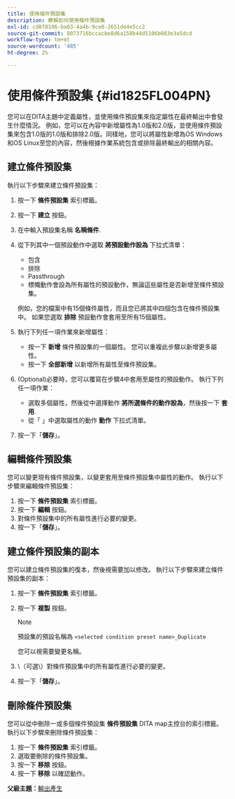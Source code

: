 ```yaml
---
title: 使用條件預設集
description: 瞭解如何使用條件預設集
exl-id: cd8f8196-ba03-4a4b-9ce8-2651de4e5cc2
source-git-commit: 8073716bccacbe8d6a158b44d5106b083e3a5dcd
workflow-type: tm+mt
source-wordcount: '485'
ht-degree: 2%

---
```


# 使用條件預設集 {#id1825FL004PN}

您可以在DITA主題中定義屬性，並使用條件預設集來指定屬性在最終輸出中會發生什麼情況。 例如，您可以在內容中新增屬性為1.0版和2.0版，並使用條件預設集來包含1.0版的1.0版和排除2.0版。同樣地，您可以將屬性新增為OS Windows和OS Linux至您的內容，然後根據作業系統包含或排除最終輸出的相關內容。

## 建立條件預設集

執行以下步驟來建立條件預設集：

1. 按一下 **條件預設集** 索引標籤。
1. 按一下 **建立** 按鈕。
1. 在中輸入預設集名稱 **名稱條件**.
1. 從下列其中一個預設動作中選取 **將預設動作設為** 下拉式清單：

   - 包含
   - 排除
   - Passthrough
   - 標幟動作會設為所有屬性的預設動作，無論這些屬性是否新增至條件預設集。

   例如，您的檔案中有15個條件屬性，而且您已將其中四個包含在條件預設集中。 如果您選取 **排除** 預設動作會套用至所有15個屬性。

1. 執行下列任一項作業來新增屬性：
   - 按一下 **新增** 條件預設集的一個屬性。 您可以重複此步驟以新增更多屬性。
   - 按一下 **全部新增** 以新增所有屬性至條件預設集。
1. \(Optional\)必要時，您可以覆寫在步驟4中套用至屬性的預設動作。 執行下列任一項作業：
   - 選取多個屬性，然後從中選擇動作 **將所選條件的動作設為**，然後按一下 **套用**.
   - 從「 」中選取屬性的動作 **動作** 下拉式清單。
1. 按一下「**儲存**」。

## 編輯條件預設集

您可以變更現有條件預設集，以變更套用至條件預設集中屬性的動作。 執行以下步驟來編輯條件預設集：

1. 按一下 **條件預設集** 索引標籤。
1. 按一下 **編輯** 按鈕。
1. 對條件預設集中的所有屬性進行必要的變更。
1. 按一下「**儲存**」。

## 建立條件預設集的副本

您可以建立條件預設集的復本，然後視需要加以修改。 執行以下步驟來建立條件預設集的副本：

1. 按一下 **條件預設集** 索引標籤。
1. 按一下 **複製** 按鈕。

   >[!NOTE]
   >
   > 預設集的預設名稱為 `<selected condition preset name>_Duplicate`

   您可以視需要變更名稱。

1. \（可選\）對條件預設集中的所有屬性進行必要的變更。
1. 按一下「**儲存**」。

## 刪除條件預設集

您可以從中刪除一或多個條件預設集 **條件預設集** DITA map主控台的索引標籤。 執行以下步驟來刪除條件預設集：

1. 按一下 **條件預設集** 索引標籤。
1. 選取要刪除的條件預設集。
1. 按一下 **移除** 按鈕。
1. 按一下 **移除** 以確認動作。

**父級主題：**[&#x200B;輸出產生](generate-output.md)
